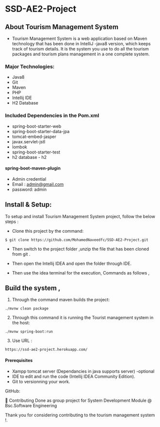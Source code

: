 # SSD-AE2-Project
## About Tourism Management System

* Tourism Management System is a web application based on Maven technology that has been done in IntelliJ -java8 version, which keeps track of tourism details.
It is the system you use to do all the tourism packages and tourism plans management in a one complete system.  

### Major Technologies:

* Java8
* Git
* Maven
* PHP
* Intellij IDE
* H2 Database

 ### Included Dependencies in the Pom.xml 

* spring-boot-starter-web
* spring-boot-starter-data-jpa
* tomcat-embed-jasper
* javax.servlet-jstl
* lombok
* spring-boot-starter-test
* h2 database - h2

#### spring-boot-maven-plugin

* Admin credential
* Email : admin@gmail.com
* password: admin


## Install & Setup:

To setup and install Tourism Management System project, follow the below steps :

* Clone this project by the command:
```
$ git clone https://github.com/MohamedNaveedfc/SSD-AE2-Project.git
 ```
* Then switch to the project folder ,unzip the file that has been cloned from git .
* Then open the Intellij IDEA and open the folder through IDE.

* Then use the idea terminal for the execution, 
Commands as follows ,

## Build the system ,
1. Through the command maven builds the project:
```
./mvnw clean package
 ```
2.  Through this command it is running the Tourist management system in the host:
```
./mvnw spring-boot:run
 ```
3.  Use URL :
```
https://ssd-ae2-project.herokuapp.com/

 ```
#### Prerequisites

* Xampp tomcat server (Dependancies in java supports server) -optional
* IDE to edit and run the code (Intellij IDEA Community Edition).
* Git to versionning your work.

GitHub: 

🤝 Contributing
Done as group project for System Development Module @ Bsc.Software Engineering

Thank you for considering contributing to the tourism management system !.
